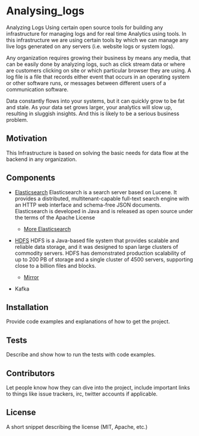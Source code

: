 # Analysing_logs

Analyzing Logs Using certain open source tools for building any infrastructure for managing logs and for real time Analytics using tools. In this infrastructure we are using certain tools by which we can manage any live logs generated on any servers (i.e. website logs or system logs).

Any organization requires growing their business by means any media, that can be easily done by analyzing logs, such as click stream data or where are customers clicking on site or which particular browser they are using.
A log file is a file that records either event that occurs in an operating system or other software runs, or messages between different users of a communication software. 

Data constantly flows into your systems, but it can quickly grow to be fat and stale. As your data set grows larger, your analytics will slow up, resulting in sluggish insights. And this is likely to be a serious business problem. 

## Motivation

This Infrastructure is based on solving the basic needs for data flow at the backend in any organization. 


## Components 
 - [Elasticsearch](https://www.elastic.co/products/elasticsearch)
     Elasticsearch is a search server based on Lucene. It provides a distributed, multitenant-capable full-text search engine with an HTTP web interface and schema-free JSON documents. Elasticsearch is developed in Java and is released as open source under the terms of the Apache License

   - [More Elasticsearch](https://github.com/elastic/elasticsearch)

- [HDFS](hortonworks.com/apache/hdfs/) 
  HDFS is a Java-based file system that provides scalable and reliable data storage, and it was designed to span large clusters of commodity servers. HDFS has demonstrated production scalability of up to 200 PB of storage and a single cluster of 4500 servers, supporting close to a billion files and blocks.
    
   - [Mirror](https://github.com/apache/hadoop-hdfs)
   
- Kafka 

## Installation

Provide code examples and explanations of how to get the project.

## Tests

Describe and show how to run the tests with code examples.

## Contributors

Let people know how they can dive into the project, include important links to things like issue trackers, irc, twitter accounts if applicable.

## License

A short snippet describing the license (MIT, Apache, etc.)
